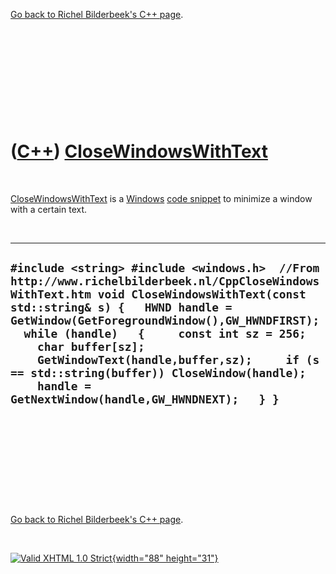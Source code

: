 

[Go back to Richel Bilderbeek's C++ page](Cpp.htm).

 

 

 

 

 

([C++](Cpp.htm)) [CloseWindowsWithText](CppCloseWindowsWithText.htm)
====================================================================

 

[CloseWindowsWithText](CppCloseWindowsWithText.htm) is a
[Windows](CppWindows.htm) [code snippet](CppCodeSnippets.htm) to
minimize a window with a certain text.

 

  ----------------------------------------------------------------------------------------------------------------------------------------------------------------------------------------------------------------------------------------------------------------------------------------------------------------------------------------------------------------------------------------------------------------------------------------------------
  ` #include <string> #include <windows.h>  //From http://www.richelbilderbeek.nl/CppCloseWindowsWithText.htm void CloseWindowsWithText(const std::string& s) {   HWND handle = GetWindow(GetForegroundWindow(),GW_HWNDFIRST);   while (handle)   {     const int sz = 256;     char buffer[sz];     GetWindowText(handle,buffer,sz);     if (s == std::string(buffer)) CloseWindow(handle);     handle = GetNextWindow(handle,GW_HWNDNEXT);   } } `
  ----------------------------------------------------------------------------------------------------------------------------------------------------------------------------------------------------------------------------------------------------------------------------------------------------------------------------------------------------------------------------------------------------------------------------------------------------

 

 

 

 

 

[Go back to Richel Bilderbeek's C++ page](Cpp.htm).



 

[![Valid XHTML 1.0 Strict](valid-xhtml10.png){width="88"
height="31"}](http://validator.w3.org/check?uri=referer)
